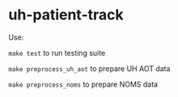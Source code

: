 # uh-patient-track

Use:

`make test` to run testing suite

`make preprocess_uh_aot` to prepare UH AOT data

`make preprocess_noms` to prepare NOMS data
